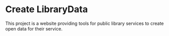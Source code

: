 # Create LibraryData

This project is a website providing tools for public library services to create open data for their service.
